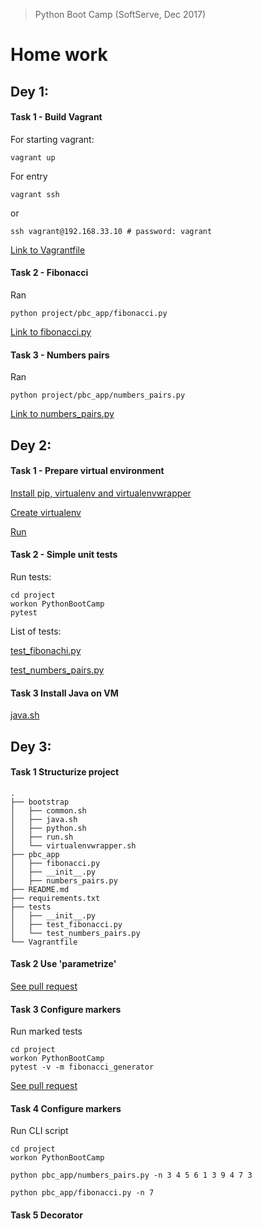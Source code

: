 > Python Boot Camp (SoftServe, Dec 2017)
# Home work

## Dey 1: 

#### Task 1 - Build Vagrant
For starting vagrant:
```
vagrant up
```
For entry
```
vagrant ssh
```
or
```
ssh vagrant@192.168.33.10 # password: vagrant
```
[Link to Vagrantfile](https://github.com/shitikovkirill/pbc-PythonBootCamp/blob/master/Vagrantfile)

#### Task 2 - Fibonacci

Ran
```
python project/pbc_app/fibonacci.py
```

[Link to fibonacci.py](https://github.com/shitikovkirill/pbc-PythonBootCamp/blob/master/pbc_app/fibonacci.py)

#### Task 3 - Numbers pairs

Ran
```
python project/pbc_app/numbers_pairs.py
```

[Link to numbers_pairs.py](https://github.com/shitikovkirill/pbc-PythonBootCamp/blob/master/pbc_app/numbers_pairs.py)

## Dey 2: 

#### Task 1 - Prepare virtual environment

[Install pip, virtualenv and virtualenvwrapper](https://github.com/shitikovkirill/pbc-PythonBootCamp/blob/master/bootstrap/python.sh)

[Create virtualenv](https://github.com/shitikovkirill/pbc-PythonBootCamp/blob/master/bootstrap/virtualenvwrapper.sh)

[Run](https://github.com/shitikovkirill/pbc-PythonBootCamp/blob/master/bootstrap/run.sh)

#### Task 2 - Simple unit tests

Run tests:
```
cd project
workon PythonBootCamp
pytest
```
List of tests:

[test_fibonachi.py](https://github.com/shitikovkirill/pbc-PythonBootCamp/blob/master/tests/test_fibonacci.py)

[test_numbers_pairs.py](https://github.com/shitikovkirill/pbc-PythonBootCamp/blob/master/tests/test_numbers_pairs.py)

#### Task 3 Install Java on VM

[java.sh](https://github.com/shitikovkirill/pbc-PythonBootCamp/blob/master/bootstrap/java.sh)

## Dey 3:
#### Task 1 Structurize project

```
.
├── bootstrap
│   ├── common.sh
│   ├── java.sh
│   ├── python.sh
│   ├── run.sh
│   └── virtualenvwrapper.sh
├── pbc_app
│   ├── fibonacci.py
│   ├── __init__.py
│   ├── numbers_pairs.py
├── README.md
├── requirements.txt
├── tests
│   ├── __init__.py
│   ├── test_fibonacci.py
│   └── test_numbers_pairs.py
└── Vagrantfile
```

#### Task 2 Use 'parametrize'

[See pull request](https://github.com/shitikovkirill/pbc-PythonBootCamp/pull/13)

#### Task 3 Configure markers

Run marked tests

```
cd project
workon PythonBootCamp
pytest -v -m fibonacci_generator
```

[See pull request](https://github.com/shitikovkirill/pbc-PythonBootCamp/pull/14)

#### Task 4 Configure markers
Run CLI script
```
cd project
workon PythonBootCamp

python pbc_app/numbers_pairs.py -n 3 4 5 6 1 3 9 4 7 3

python pbc_app/fibonacci.py -n 7
```

#### Task 5 Decorator

